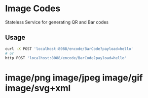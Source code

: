 # Image Codes

Stateless Service for generating QR and Bar codes


## Usage

```bash
curl -X POST 'localhost:8088/encode/BarCode?payload=hello'
# or
http POST 'localhost:8088/encode/BarCode?payload=hello'
```


# image/png image/jpeg image/gif image/svg+xml
